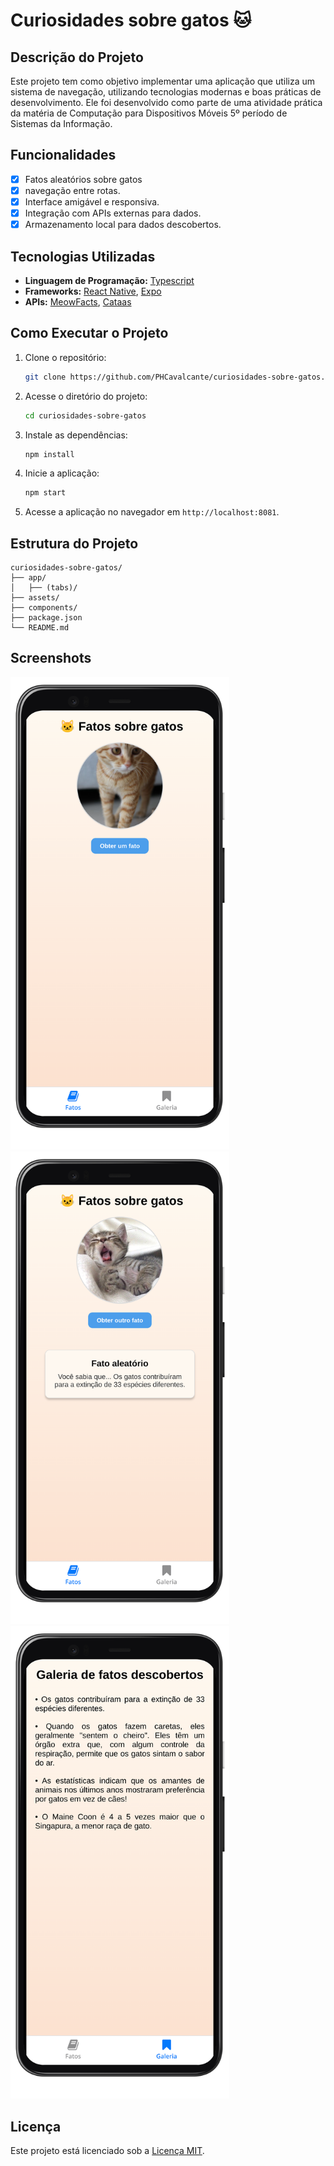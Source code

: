 # Curiosidades sobre gatos 🐱

## Descrição do Projeto
Este projeto tem como objetivo implementar uma aplicação que utiliza um sistema de navegação, utilizando tecnologias modernas e boas práticas de desenvolvimento. Ele foi desenvolvido como parte de uma atividade prática da matéria de Computação para Dispositivos Móveis 5º período de Sistemas da Informação.

## Funcionalidades
- [x] Fatos aleatórios sobre gatos
- [x] navegação entre rotas.
- [x] Interface amigável e responsiva.
- [x] Integração com APIs externas para dados.
- [x] Armazenamento local para dados descobertos.

## Tecnologias Utilizadas
- **Linguagem de Programação:** [Typescript](https://www.typescriptlang.org/)
- **Frameworks:** [React Native](https://reactnative.dev/), [Expo](https://expo.dev/)
- **APIs:** [MeowFacts](https://meowfacts.herokuapp.com/), [Cataas](https://cataas.com)

## Como Executar o Projeto
1. Clone o repositório:
    ```bash
    git clone https://github.com/PHCavalcante/curiosidades-sobre-gatos.git
    ```
2. Acesse o diretório do projeto:
    ```bash
    cd curiosidades-sobre-gatos
    ```
3. Instale as dependências:
    ```bash
    npm install
    ```
4. Inicie a aplicação:
    ```bash
    npm start
    ```
5. Acesse a aplicação no navegador em `http://localhost:8081`.

## Estrutura do Projeto
```
curiosidades-sobre-gatos/
├── app/
│   ├── (tabs)/
├── assets/
├── components/
├── package.json
└── README.md
```

## Screenshots

<img src="screenshots/home.png" alt="Tela Principal" width="350">
<img src="screenshots/home-fact.png" alt="Fato descoberto" width="350">
<img src="screenshots/gallery.png" alt="Tela galeria" width="350">

## Licença
Este projeto está licenciado sob a [Licença MIT](LICENSE).